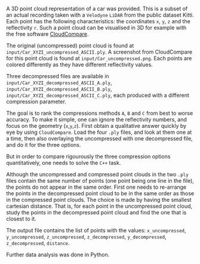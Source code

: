 

A 3D point cloud representation of a car was provided. This is a subset of an actual recording taken with a `Velodyne` `LiDAR` from the public dataset Kitti. Each point has the following characteristics: the coordinates `x`, `y`, `z` and the reflectivity `r`. Such a point cloud can be visualised in 3D for example with the free software [CloudCompare](http://www.danielgm.net/cc/release/). 

The original (uncompressed) point cloud is found at `input/Car_XYZI_uncompressed_ASCII.ply`. A screenshot from CloudCompare for this point cloud is found at `input/Car_uncompressed.png`. Each points are colored differently as they have different reflectivity values.

Three decompressed files are available in `input/Car_XYZI_decompressed_ASCII_A.ply`, `input/Car_XYZI_decompressed_ASCII_B.ply`, `input/Car_XYZI_decompressed_ASCII_C.ply`, each produced with a different compression parameter.

The goal is to rank the compressions methods `A`, `B` and `C` from best to worse accuracy. To make it simple, one can ignore the reflectivity numbers, and focus on the geometry (`x`,`y`,`z`). First obtain a qualitative answer quickly by eye by using `CloudCompare`. Load the four `.ply` files, and look at them one at a time, then also overlaying the uncompressed with one decompressed file, and do it for the three options.

But in order to compare rigourously the three compression options quantitatively, one needs to solve the `C++` task. 

Although the uncompressed and compressed point clouds in the two `.ply` files contain the same number of points (one point being one line in the file), the points do not appear in the same order. First one needs to re-arrange the points in the decompressed point cloud to be in the same order as those in the compressed point clouds. The choice is made by having the smallest cartesian distance. That is, for each point in the uncompressed point cloud, study the points in the decompressed point cloud and find the one that is closest to it. 

The output file contains the list of points with the values:  `x_uncompressed`, `y_uncompressed`, `z_uncompressed`, `z_decompressed`, `y_decompressed`, `z_decompressed`, `distance`.

Further data analysis was done in Python.



